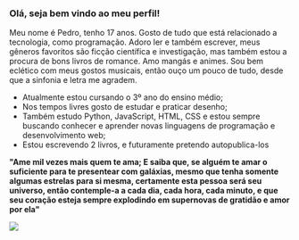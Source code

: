 ### Olá, seja bem vindo ao meu perfil!

Meu nome é Pedro, tenho 17 anos. Gosto de tudo que está relacionado a tecnologia, como programação. Adoro ler e também escrever, meus gêneros favoritos são ficção científica e investigação, mas também estou a procura de bons livros de romance. Amo mangás e animes. Sou bem eclético com meus gostos musicais, então ouço um pouco de tudo, desde que a sinfonia e letra me agradem.

- Atualmente estou cursando o 3º ano do ensino médio;
- Nos tempos livres gosto de estudar e praticar desenho;
- Também estudo Python, JavaScript, HTML, CSS e estou sempre buscando conhecer e aprender novas linguagens de programação e desenvolvimento web;
- Estou escrevendo 2 livros, e futuramente pretendo autopublica-los

**"Ame mil vezes mais quem te ama; E saiba que, se alguém te amar o suficiente para te presentear com galáxias, mesmo que tenha somente algumas estrelas para si mesma, certamente esta pessoa será seu universo, então contemple-a a cada dia, cada hora, cada minuto, e que seu coração esteja sempre explodindo em supernovas de gratidão e amor por ela"**

![](https://media1.tenor.com/m/fECMwsFrW_YAAAAC/anime-boy.gif)
